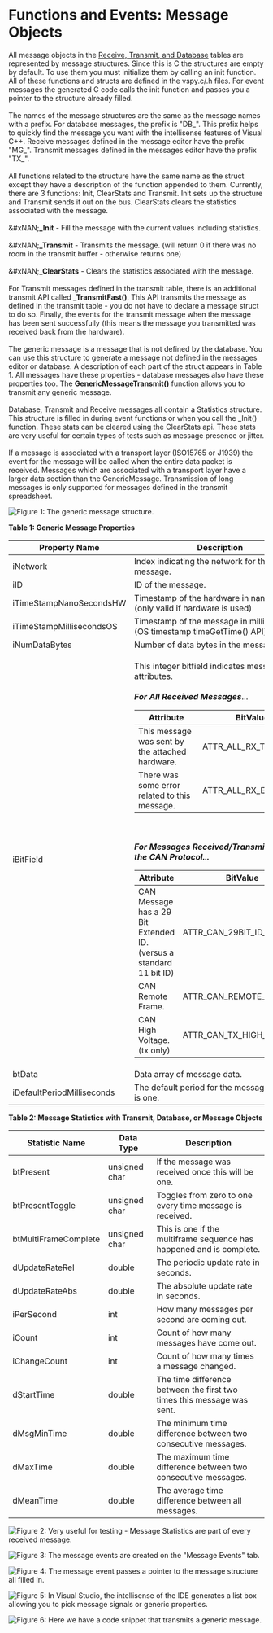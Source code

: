 # Functions and Events: Message Objects

All message objects in the [Receive, Transmit, and Database](../../../main-menu-spy-networks/message-editor/messages-editor-receive-transmit-and-database-tables.md) tables are represented by message structures. Since this is C the structures are empty by default. To use them you must initialize them by calling an init function. All of these functions and structs are defined in the vspy.c/.h files. For event messages the generated C code calls the init function and passes you a pointer to the structure already filled.\
\
The names of the message structures are the same as the message names with a prefix. For database messages, the prefix is "DB\_". This prefix helps to quickly find the message you want with the intellisense features of Visual C++. Receive messages defined in the message editor have the prefix "MG\_". Transmit messages defined in the messages editor have the prefix "TX\_".\
\
All functions related to the structure have the same name as the struct except they have a description of the function appended to them. Currently, there are 3 functions: Init, ClearStats and Transmit. Init sets up the structure and Transmit sends it out on the bus. ClearStats clears the statistics associated with the message.\
\
&#xNAN;**\_Init** - Fill the message with the current values including statistics.\
\
&#xNAN;**\_Transmit** - Transmits the message. (will return 0 if there was no room in the transmit buffer - otherwise returns one)\
\
&#xNAN;**\_ClearStats** - Clears the statistics associated with the message.\
\
For Transmit messages defined in the transmit table, there is an additional transmit API called **\_TransmitFast()**. This API transmits the message as defined in the transmit table - you do not have to declare a message struct to do so. Finally, the events for the transmit message when the message has been sent successfully (this means the message you transmitted was received back from the hardware).\
\
The generic message is a message that is not defined by the database. You can use this structure to generate a message not defined in the messages editor or database. A description of each part of the struct appears in Table 1. All messages have these properties - database messages also have these properties too. The **GenericMessageTransmit()** function allows you to transmit any generic message.\
\
Database, Transmit and Receive messages all contain a Statistics structure. This structure is filled in during event functions or when you call the \_Init() function. These stats can be cleared using the ClearStats api. These stats are very useful for certain types of tests such as message presence or jitter.\
\
If a message is associated with a transport layer (ISO15765 or J1939) the event for the message will be called when the entire data packet is received. Messages which are associated with a transport layer have a larger data section than the GenericMessage. Transmission of long messages is only supported for messages defined in the transmit spreadsheet.

![Figure 1: The generic message structure.](../../../../.gitbook/assets/generic_message.gif)

**Table 1: Generic Message Properties**

<table><thead><tr><th width="150">Property Name</th><th>Description</th></tr></thead><tbody><tr><td>iNetwork</td><td>Index indicating the network for the message.</td></tr><tr><td>iID</td><td>ID of the message.</td></tr><tr><td>iTimeStampNanoSecondsHW</td><td>Timestamp of the hardware in nanoseconds.<br>(only valid if hardware is used)</td></tr><tr><td>iTimeStampMillisecondsOS</td><td>Timestamp of the message in milliseconds.<br>(OS timestamp timeGetTime() API)</td></tr><tr><td>iNumDataBytes</td><td>Number of data bytes in the message. (DLC)</td></tr><tr><td>iBitField</td><td><p>This integer bitfield indicates message attributes.<br><br><em><strong>For All Received Messages</strong></em>...</p><table><thead><tr><th>Attribute</th><th>BitValue</th></tr></thead><tbody><tr><td>This message was sent by the attached hardware.</td><td>ATTR_ALL_RX_TRANSMIT</td></tr><tr><td>There was some error related to this message.</td><td>ATTR_ALL_RX_ERROR</td></tr></tbody></table><p><br><br><em><strong>For Messages Received/Transmitted with the CAN Protocol...</strong></em></p><table><thead><tr><th>Attribute</th><th>BitValue</th></tr></thead><tbody><tr><td>CAN Message has a 29 Bit Extended ID. (versus a standard 11 bit ID)</td><td>ATTR_CAN_29BIT_ID_FRAME</td></tr><tr><td>CAN Remote Frame.</td><td>ATTR_CAN_REMOTE_FRAME</td></tr><tr><td>CAN High Voltage. (tx only)</td><td>ATTR_CAN_TX_HIGH_VOLTAGE</td></tr></tbody></table></td></tr><tr><td>btData</td><td>Data array of message data.</td></tr><tr><td>iDefaultPeriodMilliseconds</td><td>The default period for the message if there is one.</td></tr></tbody></table>

**Table 2: Message Statistics with Transmit, Database, or Message Objects**

| Statistic Name       | Data Type     | Description                                                            |
| -------------------- | ------------- | ---------------------------------------------------------------------- |
| btPresent            | unsigned char | If the message was received once this will be one.                     |
| btPresentToggle      | unsigned char | Toggles from zero to one every time message is received.               |
| btMultiFrameComplete | unsigned char | This is one if the multiframe sequence has happened and is complete.   |
| dUpdateRateRel       | double        | The periodic update rate in seconds.                                   |
| dUpdateRateAbs       | double        | The absolute update rate in seconds.                                   |
| iPerSecond           | int           | How many messages per second are coming out.                           |
| iCount               | int           | Count of how many messages have come out.                              |
| iChangeCount         | int           | Count of how many times a message changed.                             |
| dStartTime           | double        | The time difference between the first two times this message was sent. |
| dMsgMinTime          | double        | The minimum time difference between two consecutive messages.          |
| dMaxTime             | double        | The maximum time difference between two consecutive messages.          |
| dMeanTime            | double        | The average time difference between all messages.                      |

![Figure 2: Very useful for testing - Message Statistics are part of every received message.](../../../../.gitbook/assets/msg_stats.png)

![Figure 3: The message events are created on the "Message Events" tab.](../../../../.gitbook/assets/message_event.gif)

![Figure 4: The message event passes a pointer to the message structure all filled in.](../../../../.gitbook/assets/message_event_code.gif)

![Figure 5: In Visual Studio, the intellisense of the IDE generates a list box allowing you to pick message signals or generic properties.](../../../../.gitbook/assets/message_event_visualc.gif)

![Figure 6: Here we have a code snippet that transmits a generic message.](../../../../.gitbook/assets/generic_message_tx.gif)
